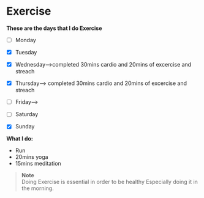 # Exercise

**These are the days that I do Exercise**
- [ ] Monday
- [x] Tuesday
- [x] Wednesday-->completed 30mins cardio and 20mins of excercise and streach 
- [x] Thursday--> completed 30mins cardio and 20mins of excercise and streach 
- [ ] Friday--> 
- [ ] Saturday
- [x] Sunday


**What I do:**
- Run
- 20mins yoga
- 15mins meditation


> **Note** <br>
> Doing Exercise is essential in order to be healthy Especially doing it in the morning.
